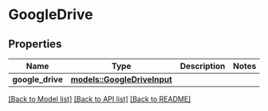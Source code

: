 # GoogleDrive

## Properties

Name | Type | Description | Notes
------------ | ------------- | ------------- | -------------
**google_drive** | [**models::GoogleDriveInput**](GoogleDriveInput.md) |  | 

[[Back to Model list]](../README.md#documentation-for-models) [[Back to API list]](../README.md#documentation-for-api-endpoints) [[Back to README]](../README.md)


